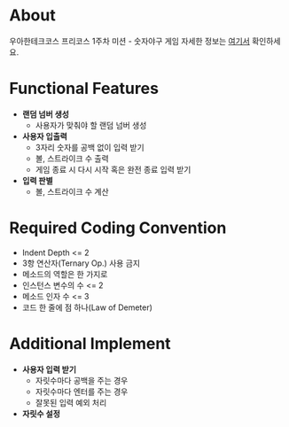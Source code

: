# About
우아한테크코스 프리코스 1주차 미션 - 숫자야구 게임
자세한 정보는 [여기서](https://github.com/woowacourse) 확인하세요.

# Functional Features
- **랜덤 넘버 생성**
    - 사용자가 맞춰야 할 랜덤 넘버 생성 
- **사용자 입출력**
    - 3자리 숫자를 공백 없이 입력 받기
    - 볼, 스트라이크 수 출력
    - 게임 종료 시 다시 시작 혹은 완전 종료 입력 받기    
- **입력 판별**
    - 볼, 스트라이크 수 계산


# Required Coding Convention
- Indent Depth <= 2
- 3항 연산자(Ternary Op.) 사용 금지
- 메소드의 역할은 한 가지로
- 인스턴스 변수의 수 <= 2
- 메소드 인자 수 <= 3
- 코드 한 줄에 점 하나(Law of Demeter)

# Additional Implement
- **사용자 입력 받기**
    - 자릿수마다 공백을 주는 경우
    - 자릿수마다 엔터를 주는 경우
    - 잘못된 입력 예외 처리
- **자릿수 설정**
     
